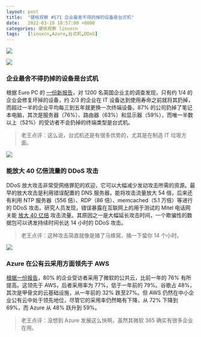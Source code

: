 ```yaml
---
layout: post
title:	"硬核观察 #571 企业最舍不得扔掉的设备是台式机"
date:	2022-03-10 18:57:00 +0800 
categories:	硬核观察 linuxcn 
tags:	[linuxcn,Azure,台式机,DDoS]
---
```



![](/Asserts/Images//attachment/album/202203/10/185458q6ifbh96ngcl5xbl.jpg)


![](/Asserts/Images//attachment/album/202203/10/185521x4whdwz5jpjp4pj5.jpg)


### 企业最舍不得扔掉的设备是台式机


根据 Euro PC 的 [一份新报告](https://www.techradar.com/news/many-businesses-are-throwing-away-it-equipment-before-end-of-life)，对 1200 名英国企业主的调查发现，只有约 1/4 的企业会修复坏掉的设备，约 2/3 的企业在 IT 设备达到使用寿命之前就将其扔掉，而超过一半的企业平均每三到五年就更换一次终端设备。87% 的公司扔掉了笔记本电脑，其次是服务器（76%）、路由器（63%）和显示器（59%），而唯一半数以上（52%）的受访者不会扔掉的终端类型是台式机。



> 
> 老王点评：这么说，台式机还是有很多优势的，尤其是在制造 IT 垃圾方面。
> 
> 
> 


![](/Asserts/Images//attachment/album/202203/10/185508eyjwjfz3dryqo8ry.jpg)


### 能放大 40 亿倍流量的 DDoS 攻击


DDoS 放大攻击非常受网络罪犯的欢迎，它可以大幅减少发动攻击所需的资源。最早的放大攻击是利用错误配置的 DNS 服务器，能将攻击流量放大 54 倍，后来还有利用 NTP 服务器（556 倍）、RDP（86 倍）、memcached（5.1 万倍）等进行的 DDoS 攻击。研究人员发现，错误暴露在互联网上的用于测试的 Mitel 电话网关能 [放大 40 亿倍](https://arstechnica.com/information-technology/2022/03/ddosers-use-new-method-capable-of-amplifying-traffic-by-a-factor-of-4-billion/) 攻击流量。其原因之一是大幅延长攻击时间，一个欺骗性的数据包可以诱发持续时间长达 14 小时的 DDoS 攻击。



> 
> 老王点评：这种攻击简直就像是捅了马蜂窝，捅一下蛰你 14 个小时。
> 
> 
> 


![](/Asserts/Images//attachment/album/202203/10/185656owm6wlg4thl4ztlb.jpg)


### Azure 在公有云采用方面领先于 AWS


[根据一份报告](https://www.theregister.com/2022/03/09/state_of_cloud_survey/)，80% 的企业受访者采用了微软的公共云，比前一年的 76% 有所提高。这领先于 AWS，后者采用率为 77%，低于一年前的 79%。谷歌占 48%，其次是甲骨文的云基础设施，从一年前的 32% 跌至27%。但 AWS 仍然在中小企业公有云中处于领先地位，尽管它的采用率仍然略有下降，从 72% 下降到 69%，而 Azure 从 48% 跃升到 59%。



> 
> 老王点评：没想到 Azure 发展这么快啊，虽然其微软 365 确实有很多企业在用。
> 
> 
>
